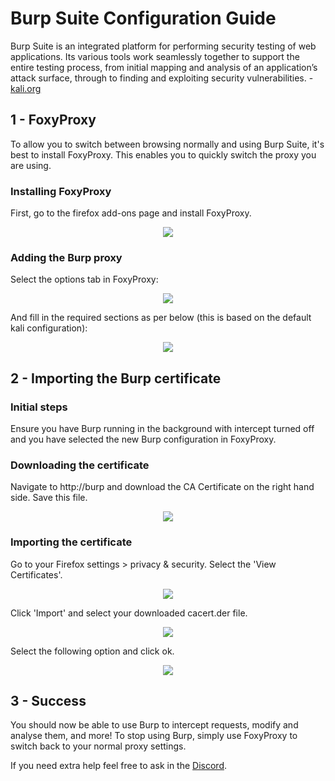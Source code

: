 # Burp Suite Configuration Guide

Burp Suite is an integrated platform for performing security testing of web applications. Its various tools work seamlessly together to support the entire testing process, from initial mapping and analysis of an application’s attack surface, through to finding and exploiting security vulnerabilities. - [kali.org](https://tools.kali.org/web-applications/burpsuite)

## 1 - FoxyProxy

To allow you to switch between browsing normally and using Burp Suite, it's best to install FoxyProxy. This enables you to quickly switch the proxy you are using.

### Installing FoxyProxy

First, go to the firefox add-ons page and install FoxyProxy.

<p align="center">
	<img src="https://github.com/DMUHackers/weekly_sessions/blob/master/2020-2021/week_6/burp_configuration/screenshots/burp_1.png?raw=true">
</p>


### Adding the Burp proxy

Select the options tab in FoxyProxy:

<p align="center">
	<img src="https://github.com/DMUHackers/weekly_sessions/blob/master/2020-2021/week_6/burp_configuration/screenshots/burp_2.png?raw=true">
</p>

And fill in the required sections as per below (this is based on the default kali configuration):

<p align="center">
	<img src="https://github.com/DMUHackers/weekly_sessions/blob/master/2020-2021/week_6/burp_configuration/screenshots/burp_3.png?raw=true">
</p>

## 2 - Importing the Burp certificate

### Initial steps

Ensure you have Burp running in the background with intercept turned off and you have selected the new Burp configuration in FoxyProxy.

### Downloading the certificate

Navigate to http://burp and download the CA Certificate on the right hand side. Save this file.

<p align="center">
	<img src="https://github.com/DMUHackers/weekly_sessions/blob/master/2020-2021/week_6/burp_configuration/screenshots/burp_4.png?raw=true">
</p>

### Importing the certificate

Go to your Firefox settings > privacy & security. Select the 'View Certificates'.

<p align="center">
	<img src="https://github.com/DMUHackers/weekly_sessions/blob/master/2020-2021/week_6/burp_configuration/screenshots/burp_5.png?raw=true">
</p>

Click 'Import' and select your downloaded cacert.der file.

<p align="center">
	<img src="https://github.com/DMUHackers/weekly_sessions/blob/master/2020-2021/week_6/burp_configuration/screenshots/burp_6.png?raw=true">
</p>

Select the following option and click ok.

<p align="center">
	<img src="https://github.com/DMUHackers/weekly_sessions/blob/master/2020-2021/week_6/burp_configuration/screenshots/burp_7.png?raw=true">
</p>


## 3 - Success

You should now be able to use Burp to intercept requests, modify and analyse them, and more! To stop using Burp, simply use FoxyProxy to switch back to your normal proxy settings.

If you need extra help feel free to ask in the [Discord](https://discord.gg/Vvrk4kK).
